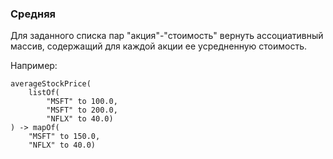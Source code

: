 ### Средняя

Для заданного списка пар "акция"-"стоимость" вернуть ассоциативный массив,
содержащий для каждой акции ее усредненную стоимость.

Например:

    averageStockPrice(
        listOf(
            "MSFT" to 100.0,
            "MSFT" to 200.0,
            "NFLX" to 40.0)
    ) -> mapOf(
        "MSFT" to 150.0,
        "NFLX" to 40.0)